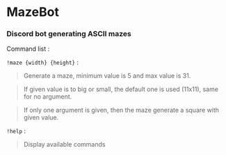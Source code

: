 # MazeBot
### Discord bot generating ASCII mazes

Command list :

`!maze {width} {height}` : 

> Generate a maze, minimum value is 5 and max value is 31.

> If given value is to big or small, the default one is used (11x11), same for no argument.

> If only one argument is given, then the maze generate a square with given value.

`!help` : 

> Display available commands
